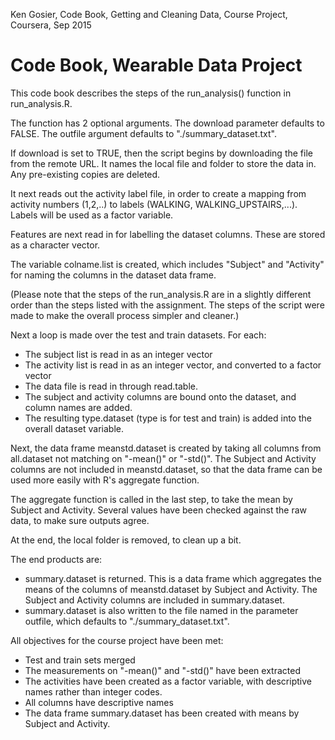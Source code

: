Ken Gosier,
Code Book, Getting and Cleaning Data, Course Project, Coursera,
Sep 2015

# Code Book, Wearable Data Project

This code book describes the steps of the run_analysis()
function in run_analysis.R.

The function has 2 optional arguments. The download parameter
defaults to FALSE. The outfile argument defaults to
"./summary_dataset.txt".

If download is set to TRUE, then the script begins by downloading 
the file from the remote URL. It
names the local file and folder to store the data in. Any
pre-existing copies are deleted.

It next reads out the activity label file, in order to create
a mapping from activity numbers (1,2,..) to labels (WALKING,
WALKING_UPSTAIRS,...). Labels will be used as a factor variable.

Features are next read in for labelling the dataset columns.
These are stored as a character vector.

The variable colname.list is created, which includes "Subject"
and "Activity" for naming the columns in the dataset data frame.

(Please note that the steps of the run_analysis.R are in a 
slightly different order than the steps listed with the assignment. The steps of the script were made to make the 
overall process simpler and cleaner.)

Next a loop is made over the test and train datasets. For each:
* The subject list is read in as an integer vector
* The activity list is read in as an integer vector, and converted to a factor vector
* The data file is read in through read.table.
* The subject and activity columns are bound onto the dataset,
and column names are added.
* The resulting type.dataset (type is for test and train) is added into the overall dataset variable.

Next, the data frame meanstd.dataset is created by taking all 
columns from all.dataset not matching on "-mean()" or "-std()".
The Subject and Activity columns are not included in
meanstd.dataset, so that the data frame can be used more easily 
with R's aggregate function.

The aggregate function is called in the last step, to take the mean by Subject and Activity. Several values have been checked against the raw data, to make sure outputs agree.

At the end, the local folder is removed, to clean up a bit.

The end products are:
* summary.dataset is returned. This is a data frame which 
aggregates the means of the columns of meanstd.dataset by
Subject and Activity. The Subject and Activity columns are
included in summary.dataset.
* summary.dataset is also written to the file named in the
parameter outfile, which defaults to "./summary_dataset.txt".

All objectives for the course project have been met:
* Test and train sets merged
* The measurements on "-mean()" and "-std()" have been extracted
* The activities have been created as a factor variable, with
descriptive names rather than integer codes.
* All columns have descriptive names
* The data frame summary.dataset has been created with means
by Subject and Activity.


